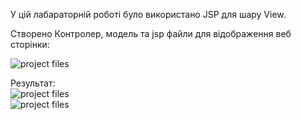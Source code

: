 У цій лабараторній роботі було використано JSP для шару View.  

Створено Контролер, модель та jsp файли для відображення веб сторінки:  

![project files](https://github.com/chugaister228/spring-university-practise/blob/main/laba21/readmeimages/1.png)  

Результат:  
![project files](https://github.com/chugaister228/spring-university-practise/blob/main/laba21/readmeimages/2.png)  
![project files](https://github.com/chugaister228/spring-university-practise/blob/main/laba21/readmeimages/3.png)  
